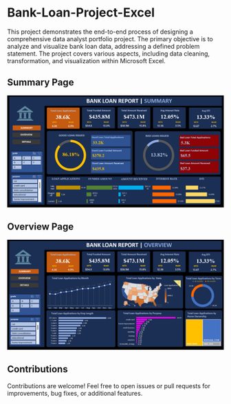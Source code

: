# Bank-Loan-Project-Excel
This project demonstrates the end-to-end process of designing a comprehensive data analyst portfolio project. The primary objective is to analyze and visualize bank loan data, addressing a defined problem statement. The project covers various aspects, including data cleaning, transformation, and visualization within Microsoft Excel.

## Summary Page
![image](SummaryDashboard.png)

## Overview Page
![image](OverviewDashboard.png)

## Contributions

Contributions are welcome! Feel free to open issues or pull requests for improvements, bug fixes, or additional features.
